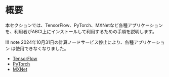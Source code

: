 # 概要

本セクションでは、TensorFlow、PyTorch、MXNetなど各種アプリケーションを、利用者がABCI上にインストールして利用するための手順を説明します。

!!! note
    2024年10月31日の計算ノードサービス停止により、各種アプリケーション は使用できなくなりました。

- [TensorFlow](tensorflow.md)
- [PyTorch](pytorch.md)
- [MXNet](mxnet.md)
